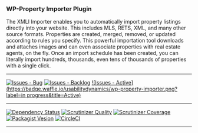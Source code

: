 ### WP-Property Importer Plugin

The XMLI Importer enables you to automatically import property listings directly into your website. This includes MLS, RETS, XML, and many other source formats. Properties are created, merged, removed, or updated according to rules you specify. This powerful importation tool downloads and attaches images and can even associate properties with real estate agents, on the fly. Once an import schedule has been created, you can literally import hundreds, thousands, even tens of thousands of properties with a single click.

***
[![Issues - Bug](https://badge.waffle.io/usabilitydynamics/wp-property-importer.png?label=bug&title=Bugs)](http://waffle.io/usabilitydynamics/wp-property-importer)
[![Issues - Backlog](https://badge.waffle.io/usabilitydynamics/wp-property-importer.png?label=backlog&title=Backlog)](http://waffle.io/usabilitydynamics/wp-property-importer/)
[![Issues - Active](https://badge.waffle.io/usabilitydynamics/wp-property-importer.png?label=in progress&title=Active)](http://waffle.io/usabilitydynamics/wp-property-importer/)
***
[![Dependency Status](https://gemnasium.com/usabilitydynamics/wp-property-importer.svg)](https://gemnasium.com/usabilitydynamics/wp-property-importer)
[![Scrutinizer Quality](http://img.shields.io/scrutinizer/g/usabilitydynamics/wp-property-importer.svg)](https://scrutinizer-ci.com/g/usabilitydynamics/wp-property-importer)
[![Scrutinizer Coverage](http://img.shields.io/scrutinizer/coverage/g/usabilitydynamics/wp-property-importer.svg)](https://scrutinizer-ci.com/g/usabilitydynamics/wp-property-importer)
[![Packagist Vesion](http://img.shields.io/packagist/v/usabilitydynamics/wp-property-importer.svg)](https://packagist.org/packages/usabilitydynamics/wp-property-importer)
[![CircleCI](https://circleci.com/gh/usabilitydynamics/wp-property-importer.png)](https://circleci.com/gh/usabilitydynamics/wp-property-importer)
***